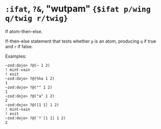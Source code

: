 # `:ifat`, `?&`, "wutpam" `{$ifat p/wing q/twig r/twig}`

If atom-then-else.

If-then-else statement that tests whether `p` is an atom, producing `q` if true and `r` if false.

Examples:

    ~zod:dojo> ?@(~ 1 2)
    ! mint-vain
    ! exit
    ~zod:dojo> ?@(%ha 1 2)
    1
    ~zod:dojo> ?@("" 1 2)
    1
    ~zod:dojo> ?@("a" 1 2)
    2
    ~zod:dojo> ?@([1 1] 1 2)
    ! mint-vain
    ! exit
    ~zod:dojo> ?@(`*`[1 1] 1 2)
    2 

